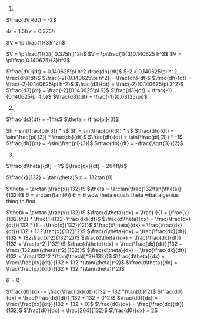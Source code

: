 1. 

$\frac{dV}{dt} = -2$ 

$4r = 1.5h$
$r = 0.375h$

$V = \pi\frac{1}{3}r^2h$

$V = \pi\frac{1}{3}( 0.375h )^2h$
$V = \pi\frac{1}{3}0.140625 h^3$
$V = \pi\frac{0.140625}{3}h^3$

$\frac{dV}{dt} = 0.140625\pi h^2 \frac{dh}{dt}$
$-2 = 0.140625\pi h^2 \frac{dh}{dt}$
$\frac{-2}{0.140625\pi h^2} = \frac{dh}{dt}$
$\frac{dh}{dt} = \frac{-2}{0.140625\pi h^2}$
$\frac{d3}{dt} = \frac{-2}{0.140625\pi 3^2}$
$\frac{d3}{dt} = \frac{-2}{0.140625\pi 9}$
$\frac{d3}{dt} = \frac{-1}{0.140625\pi 4.5}$
$\frac{d3}{dt} = \frac{-1}{0.03125\pi}$

2. 

$\frac{ds}{dt} = -1ft/s$
$\theta = \frac{pi}{3}$

$h = sin(\frac{pi}{3}) * s$
$h = sin(\frac{pi}{3}) * s$
$\frac{dh}{dt} = \sin(\frac{pi}{3}) * \frac{ds}{dt}$
$\frac{dh}{dt} = \sin(\frac{pi}{3}) * -1$
$\frac{dh}{dt} = -\sin(\frac{pi}{3})$
$\frac{dh}{dt} = -\frac{\sqrt{3}}{2}$

3. 

$\frac{d\theta}{dt} = ?$ 
$\frac{dx}{dt} = 264ft/s$

$\frac{x}{132} = \tan(\theta)$
$x = 132\tan(\theta)$

$\theta = \arctan(\frac{x}{132})$
$\theta = \arctan(\frac{132\tan(\theta)}{132})$
$\theta = \arctan(\tan(\theta))$
$\theta = \theta$ wow theta equals theta what a genius thing to find


$\theta = \arctan(\frac{x}{132})$
$\frac{d\theta}{dx} = \frac{1}{1 + (\frac{x}{132})^2} * \frac{1}{132} \frac{dx}{dt}$
$\frac{d\theta}{dx} = \frac{\frac{dx}{dt}}{132 * (1 + (\frac{x}{132})^2)}$
$\frac{d\theta}{dx} = \frac{\frac{dx}{dt}}{132 + 132\frac{x}{132}^2}$
$\frac{d\theta}{dx} = \frac{\frac{dx}{dt}}{132 + 132\frac{x^2}{132^2}}$
$\frac{d\theta}{dx} = \frac{\frac{dx}{dt}}{132 + \frac{x^2}{132}}$
$\frac{d\theta}{dx} = \frac{\frac{dx}{dt}}{132 + \frac{(132\tan(\theta))^2}{132}}$
$\frac{d\theta}{dx} = \frac{\frac{dx}{dt}}{132 + \frac{132^2 *(\tan(\theta))^2}{132}}$
$\frac{d\theta}{dx} = \frac{\frac{dx}{dt}}{132 + 132 *(\tan(\theta))^2}$
$\frac{d\theta}{dx} = \frac{\frac{dx}{dt}}{132 + 132 *(\tan(\theta))^2}$

$\theta = 0$

$\frac{d0}{dx} = \frac{\frac{dx}{dt}}{132 + 132 *(\tan(0))^2}$
$\frac{d0}{dx} = \frac{\frac{dx}{dt}}{132 + 132 * 0^2}$
$\frac{d0}{dx} = \frac{\frac{dx}{dt}}{132 + 132 * 0}$
$\frac{d0}{dx} = \frac{\frac{dx}{dt}}{132}$
$\frac{d0}{dx} = \frac{264}{132}$
$\frac{d0}{dx} = 2$


